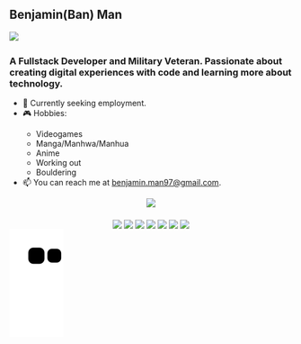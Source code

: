 

<!---
banjman81/banjman81 is a ✨ special ✨ repository because its `README.md` (this file) appears on your GitHub profile.
You can click the Preview link to take a look at your changes.
--->
<div align='left'>
  <h2 border-bottom: "none">Benjamin(Ban) Man</h2><a href='https://www.linkedin.com/in/ban-man-4b0536169/'><img src='https://img.shields.io/badge/linkedin-%230077B5.svg?style=for-the-badge&logo=linkedin&logoColor=white' /></a>  
  <h3>A Fullstack Developer  and Military Veteran.  Passionate about creating digital experiences with code and learning more about technology.</h3>
</div>

- 👀 Currently seeking employment.
- <div>
   🎮 Hobbies:
    <ul>
      <li>Videogames</li>
      <li>Manga/Manhwa/Manhua</li>
      <li>Anime</li>
      <li>Working out</li>
      <li>Bouldering</li>
    </ul>
  </div>
- 📫 You can reach me at benjamin.man97@gmail.com. 

<div align="center">
  <img height="180em" src="https://github-readme-stats.vercel.app/api/top-langs/?username=banjman81&layout=compact&langs_count=7&theme=radical"/>
</div>

<div style="display: inline_block" align="center"><br>
  <img src='https://img.shields.io/badge/html5-%23E34F26.svg?style=for-the-badge&logo=html5&logoColor=white' align="center" />
  <img src='https://img.shields.io/badge/css3-%231572B6.svg?style=for-the-badge&logo=css3&logoColor=white' align="center" />
  <img src='https://img.shields.io/badge/javascript-%23323330.svg?style=for-the-badge&logo=javascript&logoColor=%23F7DF1E' align="center" />
  <img src='https://img.shields.io/badge/MongoDB-%234ea94b.svg?style=for-the-badge&logo=mongodb&logoColor=white' align="center" />
  <img src='https://img.shields.io/badge/express.js-%23404d59.svg?style=for-the-badge&logo=express&logoColor=%2361DAFB' align="center" />
  <img src='https://img.shields.io/badge/react-%2320232a.svg?style=for-the-badge&logo=react&logoColor=%2361DAFB' align="center" />
  <img src='https://img.shields.io/badge/node.js-6DA55F?style=for-the-badge&logo=node.js&logoColor=white' align="center" />
</div>

<div align='center'> 
</div>

<img src="https://github.com/banjman81/banjman81/blob/output/github-contribution-grid-snake.svg" />
